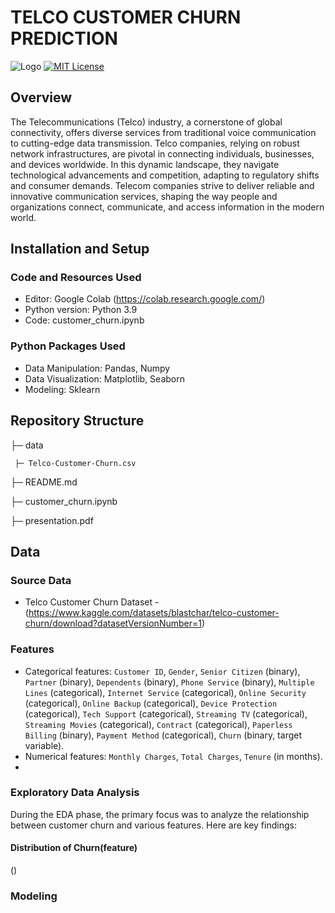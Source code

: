 # TELCO CUSTOMER CHURN PREDICTION
![Logo](https://atrium.ai/wp-content/uploads/2021/07/What-stops-customer-churn-Having-a-centralized-data-hub-does-and-heres-why.jpeg)
[![MIT License](https://img.shields.io/badge/License-MIT-green.svg)](https://choosealicense.com/licenses/mit/)
## Overview
The Telecommunications (Telco) industry, a cornerstone of global connectivity, offers diverse services from traditional voice communication to cutting-edge data transmission. Telco companies, relying on robust network infrastructures, are pivotal in connecting individuals, businesses, and devices worldwide. In this dynamic landscape, they navigate technological advancements and competition, adapting to regulatory shifts and consumer demands. Telecom companies strive to deliver reliable and innovative communication services, shaping the way people and organizations connect, communicate, and access information in the modern world.

## Installation and Setup
### Code and Resources Used
 - Editor: Google Colab (https://colab.research.google.com/)
-  Python version: Python 3.9
-  Code: customer_churn.ipynb
### Python Packages Used
- Data Manipulation: Pandas, Numpy
- Data Visualization: Matplotlib, Seaborn
- Modeling: Sklearn

## Repository Structure

├─ data

     ├─ Telco-Customer-Churn.csv
   
├─ README.md

├─ customer_churn.ipynb

├─ presentation.pdf

## Data
### Source Data
- Telco Customer Churn Dataset - (https://www.kaggle.com/datasets/blastchar/telco-customer-churn/download?datasetVersionNumber=1)
### Features
 - Categorical features: `Customer ID`, `Gender`, `Senior Citizen` (binary), `Partner` (binary), `Dependents` (binary), `Phone Service` (binary), `Multiple Lines` (categorical), `Internet Service` (categorical), `Online Security` (categorical), `Online Backup` (categorical), `Device Protection` (categorical), `Tech Support` (categorical), `Streaming TV` (categorical), `Streaming Movies` (categorical), `Contract` (categorical), `Paperless Billing` (binary), `Payment Method` (categorical), `Churn` (binary, target variable).
- Numerical features: `Monthly Charges`, `Total Charges`, `Tenure` (in months).
- 
### Exploratory Data Analysis
During the EDA phase, the primary focus was to analyze the relationship between customer churn and various features. Here are key findings:
#### Distribution of Churn(feature)
()

### Modeling


